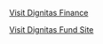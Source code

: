 [Visit Dignitas Finance](https://dignitas-fund-finance.streamlit.app/)

[Visit Dignitas Fund Site](https://dignitas.fund/uk/)

